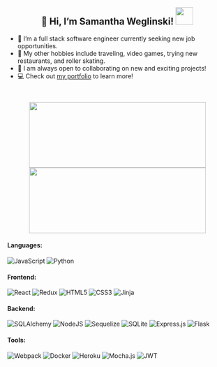 <h2 align="center">
  👋 Hi, I’m Samantha Weglinski! <img src="https://media.tenor.com/_mUKMulve5MAAAAd/anya-spy-x-family.gif" width="40" height="40" />
</h2>

- 🌱 I’m a full stack software engineer currently seeking new job opportunities.
- 👀 My other hobbies include traveling, video games, trying new restaurants, and roller skating.
- 💞️ I am always open to collaborating on new and exciting projects!
- 💻 Check out [my portfolio](https://samanthaweglinski.github.io/) to learn more! 

<br>

<p align="center">
<a href="https://git.io/streak-stats">
  <img height="150px" width="405px" align="center" src="https://github-readme-stats.vercel.app/api/top-langs/?username=samanthaweglinski&layout=compact&theme=material-palenight" />
</a>
<a href="https://github.com/anuraghazra/github-readme-stats">
  <img height ="150px" width="405px" align="center" src="https://streak-stats.demolab.com/?user=samanthaweglinski&theme=material-palenight" />
</a>
</p>

<!---

![React Router](https://img.shields.io/badge/React_Router-CA4245?style=for-the-badge&logo=react-router&logoColor=white)  ![npm](https://img.shields.io/badge/npm-CB3837?style=for-the-badge&logo=npm&logoColor=white) ![Postman](https://img.shields.io/badge/Postman-FF6C37?style=for-the-badge&logo=postman&logoColor=white)  ![HTML5](https://img.shields.io/badge/html5-%23E34F26.svg?style=for-the-badge&logo=html5&logoColor=white)   ![NodeJS](https://img.shields.io/badge/Node.js-339933?style=for-the-badge&logo=nodedotjs&logoColor=white)  ![Sequelize](https://img.shields.io/badge/Sequelize-52B0E7?style=for-the-badge&logo=Sequelize&logoColor=white)  ![CSS3](https://img.shields.io/badge/css3-%231572B6.svg?style=for-the-badge&logo=css3&logoColor=white)  ![Visual Studio Code](https://img.shields.io/badge/VSCode-0078D4?style=for-the-badge&logo=visual%20studio%20code&logoColor=white)  ![SQLite](https://img.shields.io/badge/sqlite-%2307405e.svg?style=for-the-badge&logo=sqlite&logoColor=white) ![Python](https://img.shields.io/badge/Python-14354C?style=for-the-badge&logo=python&logoColor=white) ![Redux](https://img.shields.io/badge/redux-%23593d88.svg?style=for-the-badge&logo=redux&logoColor=white)  ![Heroku](https://img.shields.io/badge/heroku-%23430098.svg?style=for-the-badge&logo=heroku&logoColor=white)  ![Express.js](https://img.shields.io/badge/express.js-%23404d59.svg?style=for-the-badge&logo=express&logoColor=%2361DAFB)  ![JavaScript](https://img.shields.io/badge/JavaScript-323330?style=for-the-badge&logo=javascript&logoColor=F7DF1E)  ![Mocha.js](https://img.shields.io/badge/mocha.js-323330?style=for-the-badge&logo=mocha&logoColor=Brown)  ![React](https://img.shields.io/badge/react-%2320232a.svg?style=for-the-badge&logo=react&logoColor=%2361DAFB)

--->

#### Languages:
![JavaScript](https://img.shields.io/badge/JavaScript-323330?style=for-the-badge&logo=javascript&logoColor=F7DF1E) ![Python](https://img.shields.io/badge/Python-14354C?style=for-the-badge&logo=python&logoColor=white)

#### Frontend:
![React](https://img.shields.io/badge/react-%2320232a.svg?style=for-the-badge&logo=react&logoColor=%2361DAFB) ![Redux](https://img.shields.io/badge/redux-%23593d88.svg?style=for-the-badge&logo=redux&logoColor=white) ![HTML5](https://img.shields.io/badge/html5-%23E34F26.svg?style=for-the-badge&logo=html5&logoColor=white) ![CSS3](https://img.shields.io/badge/css3-%231572B6.svg?style=for-the-badge&logo=css3&logoColor=white) ![Jinja](https://img.shields.io/badge/jinja-white.svg?style=for-the-badge&logo=jinja&logoColor=black) 

#### Backend:
![SQLAlchemy](https://img.shields.io/badge/SQLAlchemy-100000?style=for-the-badge&logo=sql&logoColor=BA1212&labelColor=AD0000&color=A90000) ![NodeJS](https://img.shields.io/badge/Node.js-339933?style=for-the-badge&logo=nodedotjs&logoColor=white) ![Sequelize](https://img.shields.io/badge/Sequelize-52B0E7?style=for-the-badge&logo=Sequelize&logoColor=white) ![SQLite](https://img.shields.io/badge/sqlite-%2307405e.svg?style=for-the-badge&logo=sqlite&logoColor=white) ![Express.js](https://img.shields.io/badge/express.js-%23404d59.svg?style=for-the-badge&logo=express&logoColor=%2361DAFB) ![Flask](https://img.shields.io/badge/Flask-000000?style=for-the-badge&logo=flask&logoColor=white)

#### Tools:
![Webpack](https://img.shields.io/badge/webpack-%238DD6F9.svg?style=for-the-badge&logo=webpack&logoColor=black) ![Docker](https://img.shields.io/badge/docker-%230db7ed.svg?style=for-the-badge&logo=docker&logoColor=white) ![Heroku](https://img.shields.io/badge/heroku-%23430098.svg?style=for-the-badge&logo=heroku&logoColor=white) ![Mocha.js](https://img.shields.io/badge/mocha.js-323330?style=for-the-badge&logo=mocha&logoColor=Brown) ![JWT](https://img.shields.io/badge/JWT-black?style=for-the-badge&logo=JSON%20web%20tokens)  

<!---
samanthaweglinski/samanthaweglinski is a ✨ special ✨ repository because its `README.md` (this file) appears on your GitHub profile.
You can click the Preview link to take a look at your changes.
--->
